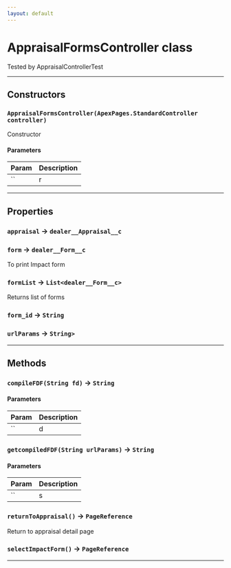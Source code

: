 ```yaml
---
layout: default
---
```

# AppraisalFormsController class

Tested by AppraisalControllerTest

---
## Constructors
### `AppraisalFormsController(ApexPages.StandardController controller)`

Constructor
#### Parameters
|Param|Description|
|-----|-----------|
|`` | r |

---
## Properties

### `appraisal` → `dealer__Appraisal__c`

### `form` → `dealer__Form__c`

To print Impact form

### `formList` → `List<dealer__Form__c>`

Returns list of forms

### `form_id` → `String`

### `urlParams` → `String>`

---
## Methods
### `compileFDF(String fd)` → `String`
#### Parameters
|Param|Description|
|-----|-----------|
|`` | d |

### `getcompiledFDF(String urlParams)` → `String`
#### Parameters
|Param|Description|
|-----|-----------|
|`` | s |

### `returnToAppraisal()` → `PageReference`

Return to appraisal detail page

### `selectImpactForm()` → `PageReference`
---
